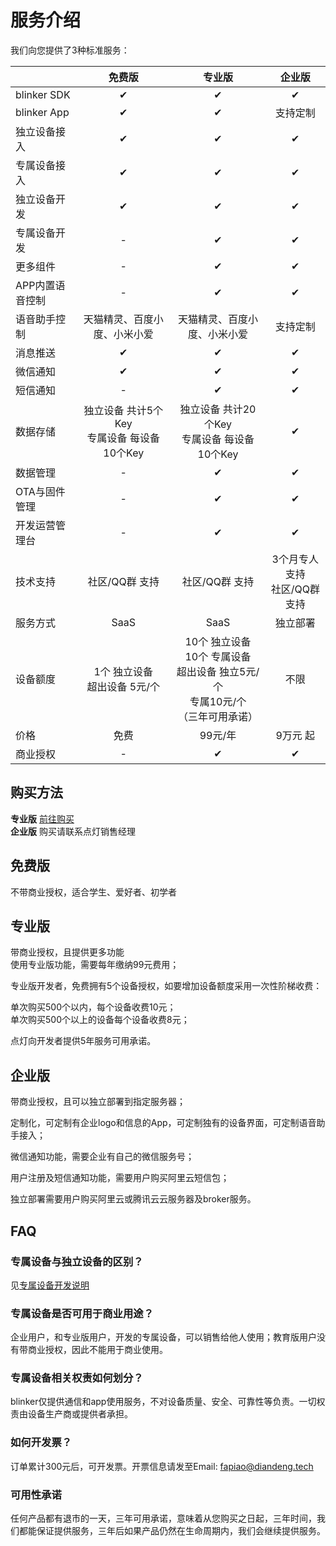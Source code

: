 # 服务介绍  

我们向您提供了3种标准服务：

|                |                                免费版                                |                                 专业版                                 |             企业版              |
| -------------- | :------------------------------------------------------------------: | :--------------------------------------------------------------------: | :-----------------------------: |
| blinker SDK    |                                  ✔                                   |                                   ✔                                    |                ✔                |
| blinker App    |                                  ✔                                   |                                   ✔                                    |            支持定制             |
| 独立设备接入   |                                  ✔                                   |                                   ✔                                    |                ✔                |
| 专属设备接入   |                                  ✔                                   |                                   ✔                                    |                ✔                |
| 独立设备开发   |                                  ✔                                   |                                   ✔                                    |                ✔                |
| 专属设备开发   |                                  -                                   |                                   ✔                                    |                ✔                |
| 更多组件       |                                  -                                   |                                   ✔                                    |                ✔                |
| APP内置语音控制 |                                 -                                    |                                   ✔                                    |            ✔             |
| 语音助手控制   |                     天猫精灵、百度小度、小米小爱                     |                      天猫精灵、百度小度、小米小爱                      |            支持定制             |
| 消息推送       |                                  ✔                                   |                                   ✔                                    |                ✔                |
| 微信通知       |                                  ✔                                   |                                   ✔                                    |                ✔                |
| 短信通知       |                                  -                                   |                                   ✔                                    |                ✔                |
| 数据存储       |            独立设备 共计5个Key<br>专属设备 每设备10个Key             |             独立设备 共计20个Key<br>专属设备 每设备10个Key             |                ✔                |
| 数据管理       |                                  -                                   |                                   ✔                                    |                ✔                |
| OTA与固件管理  |                                  -                                   |                                   ✔                                    |                ✔                |
| 开发运营管理台 |                                  -                                   |                                   ✔                                    |                ✔                |
| 技术支持       |                            社区/QQ群 支持                            |                             社区/QQ群 支持                             | 3个月专人支持<br>社区/QQ群 支持 |
| 服务方式       |                                 SaaS                                 |                                  SaaS                                  |            独立部署             |
| 设备额度       | 1个 独立设备<br>超出设备 5元/个<br> | 10个 独立设备 <br>10个 专属设备<br>超出设备 独立5元/个<br>专属10元/个<br>（三年可用承诺） |              不限               |
| 价格           |                                 免费                                 |                                99元/年                                 |            9万元 起             |
| 商业授权       |                                  -                                   |                                   ✔                                    |                ✔                |

## 购买方法  

**专业版** [前往购买](https://diandeng.tech/service)  
**企业版** 购买请联系点灯销售经理  

## 免费版  

不带商业授权，适合学生、爱好者、初学者  

## 专业版  

带商业授权，且提供更多功能  
使用专业版功能，需要每年缴纳99元费用；  

专业版开发者，免费拥有5个设备授权，如要增加设备额度采用一次性阶梯收费：  

单次购买500个以内，每个设备收费10元；  
单次购买500个以上的设备每个设备收费8元；  

点灯向开发者提供5年服务可用承诺。  

## 企业版

带商业授权，且可以独立部署到指定服务器；

定制化，可定制有企业logo和信息的App，可定制独有的设备界面，可定制语音助手接入；

微信通知功能，需要企业有自己的微信服务号；

用户注册及短信通知功能，需要用户购买阿里云短信包；

独立部署需要用户购买阿里云或腾讯云云服务器及broker服务。

## FAQ  

### 专属设备与独立设备的区别？  

见[专属设备开发说明](https://diandeng.tech/doc/prodevice)

### 专属设备是否可用于商业用途？  

企业用户，和专业版用户，开发的专属设备，可以销售给他人使用；教育版用户没有带商业授权，因此不能用于商业使用。  

### 专属设备相关权责如何划分？  

blinker仅提供通信和app使用服务，不对设备质量、安全、可靠性等负责。一切权责由设备生产商或提供者承担。  

### 如何开发票？  

订单累计300元后，可开发票。开票信息请发至Email: fapiao@diandeng.tech  

### 可用性承诺  
任何产品都有退市的一天，三年可用承诺，意味着从您购买之日起，三年时间，我们都能保证提供服务，三年后如果产品仍然在生命周期内，我们会继续提供服务。